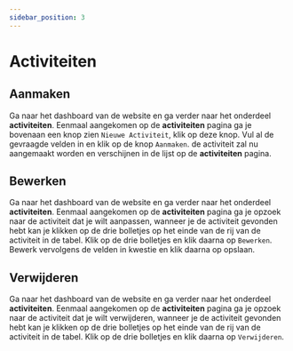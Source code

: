 ```yaml
---
sidebar_position: 3
---
```


# Activiteiten

## Aanmaken

Ga naar het dashboard van de website en ga verder naar het onderdeel **activiteiten**. Eenmaal aangekomen op de **activiteiten** pagina ga je bovenaan een knop zien `Nieuwe Activiteit`, klik op deze knop. Vul al de gevraagde velden in en klik op de knop `Aanmaken`. de activiteit zal nu aangemaakt worden en verschijnen in de lijst op de **activiteiten** pagina.

## Bewerken

Ga naar het dashboard van de website en ga verder naar het onderdeel **activiteiten**. Eenmaal aangekomen op de **activiteiten** pagina ga je opzoek naar de activiteit dat je wilt aanpassen, wanneer je de activiteit gevonden hebt kan je klikken op de drie bolletjes op het einde van de rij van de activiteit in de tabel. Klik op de drie bolletjes en klik daarna op `Bewerken`. Bewerk vervolgens de velden in kwestie en klik daarna op opslaan.

## Verwijderen

Ga naar het dashboard van de website en ga verder naar het onderdeel **activiteiten**. Eenmaal aangekomen op de **activiteiten** pagina ga je opzoek naar de activiteit dat je wilt verwijderen, wanneer je de activiteit gevonden hebt kan je klikken op de drie bolletjes op het einde van de rij van de activiteit in de tabel. Klik op de drie bolletjes en klik daarna op `Verwijderen`.
